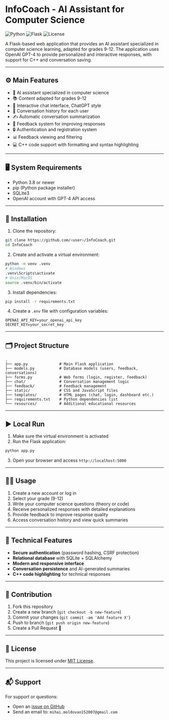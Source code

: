 # InfoCoach - AI Assistant for Computer Science

![Python](https://img.shields.io/badge/Python-3.8+-blue)
![Flask](https://img.shields.io/badge/Flask-web--framework-lightgrey)
![License](https://img.shields.io/badge/License-MIT-green)

A Flask-based web application that provides an AI assistant specialized in computer science learning, adapted for grades 9-12. The application uses OpenAI GPT-4 to provide personalized and interactive responses, with support for C++ and conversation saving.

---

## ⚙️ Main Features

- 🤖 AI assistant specialized in computer science
- 📚 Content adapted for grades 9-12
- 💬 Interactive chat interface, ChatGPT style
- 🧠 Conversation history for each user
- ✍️ Automatic conversation summarization
- 📝 Feedback system for improving responses
- 🔒 Authentication and registration system
- 📊 Feedback viewing and filtering
- 💻 C++ code support with formatting and syntax highlighting

---

## 🖥️ System Requirements

- Python 3.8 or newer
- pip (Python package installer)
- SQLite3
- OpenAI account with GPT-4 API access

---

## 🚀 Installation

1. Clone the repository:
```bash
git clone https://github.com/<user>/InfoCoach.git
cd InfoCoach
```

2. Create and activate a virtual environment:
```bash
python -m venv .venv
# Windows
.venv\Scripts\activate
# Unix/MacOS
source .venv/bin/activate
```

3. Install dependencies:
```bash
pip install -r requirements.txt
```

4. Create a `.env` file with configuration variables:
```
OPENAI_API_KEY=your_openai_api_key
SECRET_KEY=your_secret_key
```

---

## 🗂️ Project Structure

```
.
├── app.py              # Main Flask application
├── models.py           # Database models (users, feedback, conversations)
├── forms.py            # Web forms (login, register, feedback)
├── chat/               # Conversation management logic
├── feedback/           # Feedback management
├── static/             # CSS and JavaScript files
├── templates/          # HTML pages (chat, login, dashboard etc.)
├── requirements.txt    # Python dependencies list
└── resources/          # Additional educational resources
```

---

## ▶️ Local Run

1. Make sure the virtual environment is activated
2. Run the Flask application:
```bash
python app.py
```
3. Open your browser and access `http://localhost:5000`

---

## 🧑‍🏫 Usage

1. Create a new account or log in
2. Select your grade (9-12)
3. Write your computer science questions (theory or code)
4. Receive personalized responses with detailed explanations
5. Provide feedback to improve response quality
6. Access conversation history and view quick summaries

---

## 🔐 Technical Features

- **Secure authentication** (password hashing, CSRF protection)
- **Relational database** with SQLite + SQLAlchemy
- **Modern and responsive interface**
- **Conversation persistence** and AI-generated summaries
- **C++ code highlighting** for technical responses

---

## 🤝 Contribution

1. Fork this repository
2. Create a new branch (`git checkout -b new-feature`)
3. Commit your changes (`git commit -am 'Add feature X'`)
4. Push to branch (`git push origin new-feature`)
5. Create a Pull Request 🙌

---

## 📄 License

This project is licensed under [MIT License](LICENSE).

---

## 📬 Support

For support or questions:

- Open an [issue on GitHub](https://github.com/<user>/InfoCoach/issues)
- Send an email to: `mihai.moldovan152007@gmail.com`
